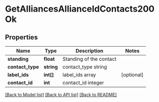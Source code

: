 # GetAlliancesAllianceIdContacts200Ok

## Properties
Name | Type | Description | Notes
------------ | ------------- | ------------- | -------------
**standing** | **float** | Standing of the contact | 
**contact_type** | **string** | contact_type string | 
**label_ids** | **int[]** | label_ids array | [optional] 
**contact_id** | **int** | contact_id integer | 

[[Back to Model list]](../README.md#documentation-for-models) [[Back to API list]](../README.md#documentation-for-api-endpoints) [[Back to README]](../README.md)


